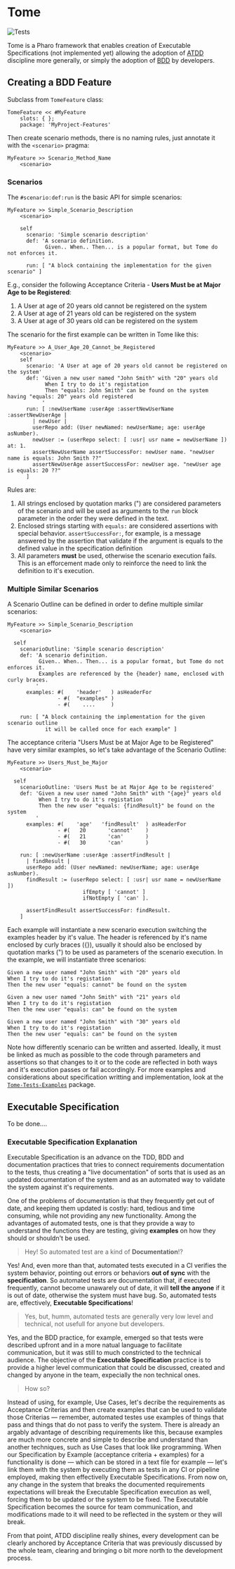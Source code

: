 # Tome

![Tests](https://github.com/vitormcruz/tome/actions/workflows/tome-ci.yml/badge.svg)

Tome is a Pharo framework that enables creation of Executable Specifications (not implemented yet) allowing the adoption of [ATDD](https://en.wikipedia.org/wiki/Acceptance_test-driven_development) discipline more generally, or simply the adoption of [BDD](https://dannorth.net/introducing-bdd/) by developers.

## Creating a BDD Feature

Subclass from `TomeFeature` class:

```smalltalk
TomeFeature << #MyFeature
    slots: { };
    package: 'MyProject-Features'
```

Then create scenario methods, there is no naming rules, just annotate it with the `<scenario>` pragma:

```smalltalk
MyFeature >> Scenario_Method_Name
    <scenario>
```
### Scenarios

The `#scenario:def:run` is the basic API for simple scenarios:

```smalltalk
MyFeature >> Simple_Scenario_Description
    <scenario>

    self
      scenario: 'Simple scenario description'
      def: 'A scenario definition.
            Given.. When.. Then... is a popular format, but Tome do not enforces it.
           '
      run: [ "A block containing the implementation for the given scenario" ]
```

E.g., consider the following Acceptance Criteria - **Users Must be at Major Age to be Registered**:
  1. A User at age of 20 years old cannot be registered on the system
  2. A User at age of 21 years old can be registered on the system
  3. A User at age of 30 years old can be registered on the system

The scenario for the first example can be written in Tome like this:

```smalltalk
MyFeature >> A_User_Age_20_Cannot_be_Registered
    <scenario>
    self
      scenario: 'A User at age of 20 years old cannot be registered on the system'
      def: 'Given a new user named "John Smith" with "20" years old
            When I try to do it's registation
            Then "equals: John Smith" can be found on the system having "equals: 20" years old registered
           '
      run: [ :newUserName :userAge :assertNewUserName :assertNewUserAge |
        | newUser |
        userRepo add: (User newNamed: newUserName; age: userAge asNumber).
        newUser := (userRepo select: [ :usr| usr name = newUserName ]) at: 1.
        assertNewUserName assertSuccessFor: newUser name. "newUser name is equals: John Smith ??"
        assertNewUserAge assertSuccessFor: newUser age. "newUser age is equals: 20 ??"
      ]
```

Rules are:
 1. All strings enclosed by quotation marks (") are considered parameters of the scenario and will be used as arguments to the `run` block parameter in the order they were defined in the text. 
 2. Enclosed strings starting with `equals:` are considered assertions with special behavior. `assertSuccessFor:`, for example, is a message answered by the assertion that validate if the argument is equals to the defined value in the specification definition
 3. All parameters **must** be used, otherwise the scenario execution fails. This is an efforcement made only to reinforce the need to link the definition to it's execution.

### Multiple Similar Scenarios

A Scenario Outline can be defined in order to define multiple similar scenarios:

```smalltalk
MyFeature >> Simple_Scenario_Description
    <scenario>

  self
    scenarioOutline: 'Simple scenario description'
    def: 'A scenario definition.
          Given.. When.. Then... is a popular format, but Tome do not enforces it.
          Examples are referenced by the {header} name, enclosed with curly braces.
         '
	  examples: #(    'header'   ) asHeaderFor
	            - #(  "examples" )
	            - #(    ....     )
					
    run: [ "A block containing the implementation for the given scenario outline
            it will be called once for each example" ]
```

The acceptance criteria "Users Must be at Major Age to be Registered" have very similar examples, so let's take advantage of the Scenario Outline:

```smalltalk
MyFeature >> Users_Must_be_Major
    <scenario>

  self
    scenarioOutline: 'Users Must be at Major Age to be registered'
    def: 'Given a new user named "John Smith" with "{age}" years old
          When I try to do it's registation
          Then the new user "equals: {findResult}" be found on the system
         '
	  examples: #(    'age'   'findResult'  ) asHeaderFor 
	            - #(   20       'cannot'    )
	            - #(   21       'can'       )
	            - #(   30       'can'       )
					
    run: [ :newUserName :userAge :assertFindResult |
      | findResult |
      userRepo add: (User newNamed: newUserName; age: userAge asNumber).
      findResult := (userRepo select: [ :usr| usr name = newUserName ])
	                    ifEmpty [ 'cannot' ]
	                    ifNotEmpty [ 'can' ].

      assertFindResult assertSuccessFor: findResult. 
    ]
```

Each example will instantiate a new scenario execution switching the examples header by it's value. The header is referenced by it's name enclosed by curly braces ({}), usually it should also be enclosed by quotation marks (") to be used as parameters of the scenario execution. In the example, we will instantiate three scenarios:

```
Given a new user named "John Smith" with "20" years old
When I try to do it's registation
Then the new user "equals: cannot" be found on the system
```
```
Given a new user named "John Smith" with "21" years old
When I try to do it's registation
Then the new user "equals: can" be found on the system
```
```
Given a new user named "John Smith" with "30" years old
When I try to do it's registation
Then the new user "equals: can" be found on the system
```

Note how differently scenario can be written and asserted. Ideally, it must be linked as much as possible to the code through parameters and assertions so that changes to it or to the code are reflected in both ways and it's execution passes or fail accordingly. For more examples and considerations about specification writting and implementation, look at the [`Tome-Tests-Examples`](https://github.com/vitormcruz/tome/tree/develop/pharo/Tome-Tests-Examples) package.


## Executable Specification 

To be done....

### Executable Specification Explanation
Executable Specification is an advance on the TDD, BDD and documentation practices that tries to connect requirements documentation to the tests, thus creating a "live documentation" of sorts that is used as an updated documentation of the system and as an automated way to validate the system against it's requirements. 

One of the problems of documentation is that they frequently get out of date, and keeping them updated is costly: hard, tedious and time consuming, while not providing any new functionality. Among the advantages of automated tests, one is that they provide a way to understand the functions they are testing, giving **examples** on how they should or shouldn't be used.

  > Hey! So automated test are a kind of **Documentation**!?

Yes! And, even more than that, automated tests executed in a CI verifies the system behavior, pointing out errors or behaviors **out of sync** with the **specification**. So automated tests are documentation that, if executed frequently, cannot become unawarely out of date, it will **tell the anyone** if it is out of date, otherwise the system must have bug. So, automated tests are, effectively, **Executable Specifications**!

  > Yes, but, humm, automated tests are generally very low level and technical, not usefull for anyone but developers.

Yes, and the BDD practice, for example, emerged so that tests were described upfront and in a more natual language to facilitate communication, but it was still to much constricted to the technical audience. The objective of the **Executable Specification** practice is to provide a higher level communication that could be discussed, created and changed by anyone in the team, expecially the non technical ones.

  > How so?

Instead of using, for example, Use Cases, let's decribe the requirements as Acceptance Criterias and then create examples that can be used to validate those Criterias — remember, automated testes use examples of things that pass and things that do not pass to verify the system. There is already an argably advantage of describing requirements like this, because examples are much more concrete and simple to describe and understand than another techniques, such as Use Cases that look like programming. When our Specification by Example (acceptance criteria + examples) for a functionality is done — which can be stored in a text file for example — let's link them with the system by executing them as tests in any CI or pipeline employed, making then effectivelly Executable Specifications. From now on, any change in the system that breaks the documented requirements expectations will break the Executable Specification execution as well, forcing them to be updated or the system to be fixed. The Executable Specification becomes the source for team communication, and modifications made to it will need to be reflected in the system or they will break.

From that point, ATDD discipline really shines, every development can be clearly anchored by Acceptance Criteria that was previously discussed by the whole team, clearing and bringing o bit more north to the development process. 

